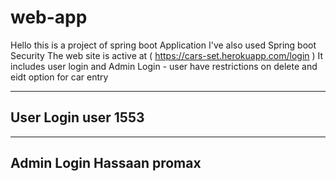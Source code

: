 # web-app
Hello this is a project of spring boot Application I've also used Spring boot Security
The web site is active at ( https://cars-set.herokuapp.com/login )
It includes user login and Admin Login - user have restrictions on delete and eidt option for car entry

------------------
User Login
user
1553
------------------


------------------
Admin Login
Hassaan
promax
------------------
